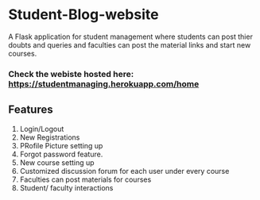 # Student-Blog-website
A Flask application for student management where students can post thier doubts and queries and faculties can post the material links and start new courses.
### Check the webiste hosted here: https://studentmanaging.herokuapp.com/home
## Features
1) Login/Logout
2) New Registrations
3) PRofile Picture setting up
4) Forgot password feature.
5) New course setting up
6) Customized discussion forum for each user under every course
7) Faculties can post materials for courses
8) Student/ faculty interactions
